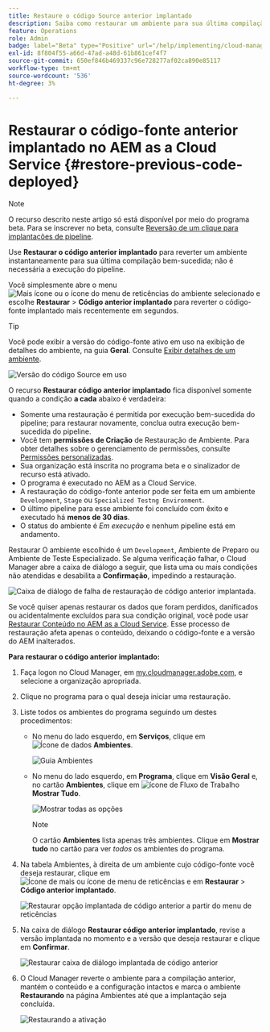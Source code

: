```yaml
---
title: Restaure o código Source anterior implantado
description: Saiba como restaurar um ambiente para sua última compilação bem-sucedida &ndash; nenhuma execução de pipeline é necessária.
feature: Operations
role: Admin
badge: label="Beta" type="Positive" url="/help/implementing/cloud-manager/release-notes/current.md#gitlab-bitbucket"
exl-id: 8f804f55-a66d-47ad-a48d-61b861cef4f7
source-git-commit: 650ef846b469337c96e728277af02ca890e85117
workflow-type: tm+mt
source-wordcount: '536'
ht-degree: 3%

---
```


# Restaurar o código-fonte anterior implantado no AEM as a Cloud Service {#restore-previous-code-deployed}

>[!NOTE]
>
>O recurso descrito neste artigo só está disponível por meio do programa beta. Para se inscrever no beta, consulte [Reversão de um clique para implantações de pipeline](/help/implementing/cloud-manager/release-notes/current.md##one-click-rollback).

Use **Restaurar o código anterior implantado** para reverter um ambiente instantaneamente para sua última compilação bem-sucedida; não é necessária a execução do pipeline.

Você simplesmente abre o menu ![Mais ícone ou o ícone do menu de reticências](https://spectrum.adobe.com/static/icons/workflow_18/Smock_More_18_N.svg) do ambiente selecionado e escolhe **Restaurar** > **Código anterior implantado** para reverter o código-fonte implantado mais recentemente em segundos.

>[!TIP]
>
>Você pode exibir a versão do código-fonte ativo em uso na exibição de detalhes do ambiente, na guia **Geral**. Consulte [Exibir detalhes de um ambiente](/help/implementing/cloud-manager/manage-environments.md#viewing-environment).
>
>![Versão do código Source em uso](/help/operations/assets/environments-view-details-sourcecodeversion.png)

O recurso **Restaurar código anterior implantado** fica disponível somente quando a condição **a cada** abaixo é verdadeira:

* Somente uma restauração é permitida por execução bem-sucedida do pipeline; para restaurar novamente, conclua outra execução bem-sucedida do pipeline.
* Você tem **permissões de Criação** de Restauração de Ambiente. Para obter detalhes sobre o gerenciamento de permissões, consulte [Permissões personalizadas](/help/implementing/cloud-manager/custom-permissions.md).
* Sua organização está inscrita no programa beta e o sinalizador de recurso está ativado.
* O programa é executado no AEM as a Cloud Service.
* A restauração do código-fonte anterior pode ser feita em um ambiente `Development`, `Stage` ou `Specialized Testng Environment`.
* O último pipeline para esse ambiente foi concluído com êxito e executado há **menos de 30 dias**.
* O status do ambiente é *Em execução* e nenhum pipeline está em andamento.

Restaurar O ambiente escolhido é um `Development`, Ambiente de Preparo ou Ambiente de Teste Especializado.
Se alguma verificação falhar, o Cloud Manager abre a caixa de diálogo a seguir, que lista uma ou mais condições não atendidas e desabilita a **Confirmação**, impedindo a restauração.

![Caixa de diálogo de falha de restauração de código anterior implantada](/help/operations/assets/restore-previous-code-deployment-not-allowed.png).

Se você quiser apenas restaurar os dados que foram perdidos, danificados ou acidentalmente excluídos para sua condição original, você pode usar [Restaurar Conteúdo no AEM as a Cloud Service](/help/operations/restore.md). Esse processo de restauração afeta apenas o conteúdo, deixando o código-fonte e a versão do AEM inalterados.

**Para restaurar o código anterior implantado:**

1. Faça logon no Cloud Manager, em [my.cloudmanager.adobe.com](https://my.cloudmanager.adobe.com/), e selecione a organização apropriada.

1. Clique no programa para o qual deseja iniciar uma restauração.

1. Liste todos os ambientes do programa seguindo um destes procedimentos:

   * No menu do lado esquerdo, em **Serviços**, clique em ![Ícone de dados](https://spectrum.adobe.com/static/icons/workflow_18/Smock_Data_18_N.svg) **Ambientes**.

     ![Guia Ambientes](assets/environments-1.png)

   * No menu do lado esquerdo, em **Programa**, clique em **Visão Geral** e, no cartão **Ambientes**, clique em ![ícone de Fluxo de Trabalho](https://spectrum.adobe.com/static/icons/workflow_18/Smock_Workflow_18_N.svg) **Mostrar Tudo**.

     ![Mostrar todas as opções](assets/environments-2.png)

     >[!NOTE]
     >
     >O cartão **Ambientes** lista apenas três ambientes. Clique em **Mostrar tudo** no cartão para ver *todos* os ambientes do programa.

1. Na tabela Ambientes, à direita de um ambiente cujo código-fonte você deseja restaurar, clique em ![Ícone de mais ou ícone de menu de reticências](https://spectrum.adobe.com/static/icons/workflow_18/Smock_More_18_N.svg) e em **Restaurar** > **Código anterior implantado**.

   ![Restaurar opção implantada de código anterior a partir do menu de reticências](/help/operations/assets/restore-previous-code-deployed-menu.png)

1. Na caixa de diálogo **Restaurar código anterior implantado**, revise a versão implantada no momento e a versão que deseja restaurar e clique em **Confirmar**.

   ![Restaurar caixa de diálogo implantada de código anterior](/help/operations/assets/restore-previous-code-deployed-dialogbox.png)

1. O Cloud Manager reverte o ambiente para a compilação anterior, mantém o conteúdo e a configuração intactos e marca o ambiente **Restaurando** na página Ambientes até que a implantação seja concluída.

   ![Restaurando a ativação](/help/operations/assets/restore-previous-code-deployed-restoring.png)
